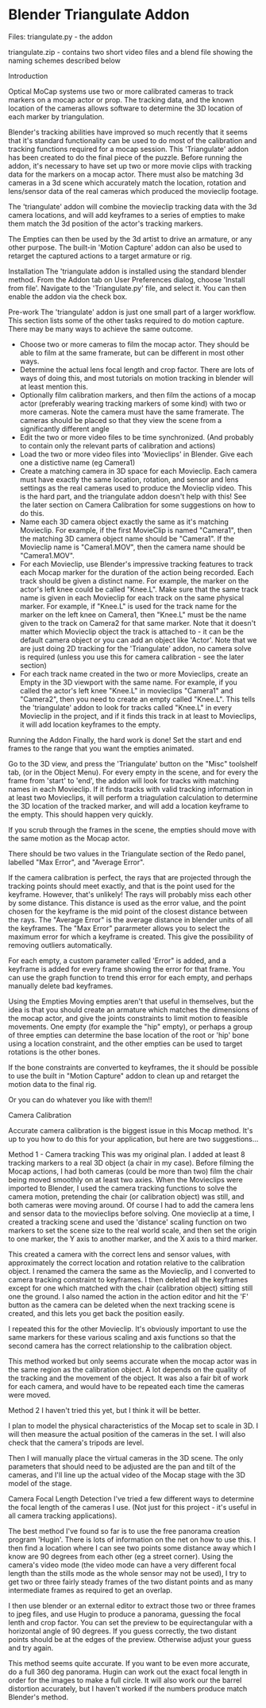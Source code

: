 # Blender Triangulate Addon

Files:
triangulate.py - the addon


triangulate.zip - contains two short video files and a blend file showing the naming schemes described below


Introduction

Optical MoCap systems use two or more calibrated cameras to track markers on a mocap actor or prop. The tracking data, and the known location of the cameras allows software to determine the 3D location of each marker by triangulation.

Blender's tracking abilities have improved so much recently that it seems that it's standard functionality can be used to do most of the calibration and tracking functions required for a mocap session. This 'Triangulate' addon has been created to do the final piece of the puzzle. Before running the addon, it's necessary to have set up two or more movie clips with tracking data for the markers on a mocap actor. There must also be matching 3d cameras in a 3d scene which accurately match the location, rotation and lens/sensor data of the real cameras which produced the movieclip footage. 

The 'triangulate' addon will combine the movieclip tracking data with the 3d camera locations, and will add keyframes to a series of empties to make them match the 3d position of the actor's tracking markers.

The Empties can then be used by the 3d artist to drive an armature, or any other purpose. The built-in 'Motion Capture' addon can also be used to retarget the captured actions to a target armature or rig.


Installation
The 'triangulate addon is installed using the standard blender method. From the Addon tab on User Preferences dialog, choose 'Install from file'. Navigate to the 'Triangulate.py' file, and select it. You can then enable the addon via the check box.

Pre-work
The 'triangulate' addon is just one small part of a larger workflow. This section lists some of the other tasks required to do motion capture. There may be many ways to achieve the same outcome.

- Choose two or more cameras to film the mocap actor. They should be able to film at the same framerate, but can be different in most other ways. 
- Determine the actual lens focal length and crop factor. There are lots of ways of doing this, and most tutorials on motion tracking in blender will at least mention this.
- Optionally film calibration markers, and then film the actions of a mocap actor (preferably wearing tracking markers of some kind) with two or more cameras. Note the camera must have the same framerate. The cameras should be placed so that they view the scene from a significantly different angle
- Edit the two or more video files to be time synchronized. (And probably to contain only the relevant parts of calibration and actions)
- Load the two or more video files into 'Movieclips' in Blender. Give each one a distictive name (eg Camera1)
- Create a matching camera in 3D space for each Movieclip. Each camera must have exactly the same location, rotation, and sensor and lens settings as the real cameras used to produce the Movieclip video. This is the hard part, and the triangulate addon doesn't help with this! See the later section on Camera Calibration for some suggestions on how to do this.
- Name each 3D camera object exactly the same as it's matching Movieclip. For example, if the first MovieClip is named "Camera1", then the matching 3D camera object name should be "Camera1". If the Movieclip name is "Camera1.MOV", then the camera name should be "Camera1.MOV".
- For each Movieclip, use Blender's impressive tracking features to track each Mocap marker for the duration of the action being recorded. Each track should be given a distinct name. For example, the marker on the actor's left knee could be called "Knee.L". Make sure that the same track name is given in each Movieclip for each track on the same physical marker. For example, if "Knee.L" is used for the track name for the marker on the left knee on Camera1, then "Knee.L" must be the name given to the track on Camera2 for that same marker. Note that it doesn't matter which Movieclip object the track is attached to - it can be the default camera object or you can add an object like 'Actor'.
Note that we are just doing 2D tracking for the 'Triangulate' addon, no camera solve is required (unless you use this for camera calibration - see the later section)
- For each track name created in the two or more Movieclips, create an Empty in the 3D viewport with the same name. For example, if you called the actor's left knee "Knee.L" in movieclips "Camera1" and "Camera2", then you need to create an empty called "Knee.L". This tells the 'triangulate' addon to look for tracks called "Knee.L" in every Movieclip in the project, and if it finds this track in at least to Movieclips, it will add location keyframes to the empty.

Running the Addon
Finally, the hard work is done! Set the start and end frames to the range that you want the empties animated.

Go to the 3D view, and press the 'Triangulate' button on the "Misc" toolshelf tab, (or in the Object Menu). For every empty in the scene, and for every the frame from 'start' to 'end', the addon will look for tracks with matching names in each Movieclip. If it finds tracks with valid tracking information in at least two Movieclips, it will perform a triagulation calculation to determine the 3D location of the tracked marker, and will add a location keyframe to the empty. This should happen very quickly.

If you scrub through the frames in the scene, the empties should move with the same motion as the Mocap actor.

There should be two values in the Triangulate section of the Redo panel, labelled "Max Error", and "Average Error".

If the camera calibration is perfect, the rays that are projected through the tracking points should meet exactly, and that is the point used for the keyframe. However, that's unlikely! The rays will probably miss each other by some distance. This distance is used as the error value, and the point chosen for the keyframe is the mid point of the closest distance between the rays. The "Average Error" is the average distance in blender units of all the keyframes. The "Max Error" pararmeter allows you to select the maximum error for which a keyframe is created. This give the possibility of removing outliers automatically.

For each empty, a custom parameter called 'Error" is added, and a keyframe is added for every frame showing the error for that frame. You can use the graph function to trend this error for each empty, and perhaps manually delete bad keyframes.

Using the Empties
Moving empties aren't that useful in themselves, but the idea is that you should create an armature which matches the dimensions of the mocap actor, and give the joints constraints to limit motion to feasible movements. One empty (for example the "hip" empty), or perhaps a group of three empties can determine the base location of the root or 'hip' bone using a location constraint, and the other empties can be used to target rotations is the other bones.

If the bone constraints are converted to keyframes, the it should be possible to use the built in "Motion Capture" addon to clean up and retarget the motion data to the final rig.

Or you can do whatever you like with them!!


Camera Calibration

Accurate camera calibration is the biggest issue in this Mocap method. It's up to you how to do this for your application, but here are two suggestions...

Method 1 - Camera tracking
This was my original plan. I added at least 8 tracking markers to a real 3D object (a chair in my case). Before filming the Mocap actions, I had both cameras (could be more than two) film the chair being moved smoothly on at least two axies.
When the Movieclips were imported to Blender, I used the camera tracking functions to solve the camera motion, pretending the chair (or calibration object) was still, and both cameras were moving around. Of course I had to add the camera lens and sensor data to the movieclips before solving. One movieclip at a time, I created a tracking scene and used the 'distance' scaling function on two markers to set the scene size to the real world scale, and then set the origin to one marker, the Y axis to another marker, and the X axis to a third marker. 

This created a camera with the correct lens and sensor values, with approximately the correct location and rotation relative to the calibration object. I renamed the camera the same as the Movieclip, and I converted to camera tracking constraint to keyframes. I then deleted all the keyframes except for one which matched with the chair (calibration object) sitting still one the ground. I also named the action in the action editor and hit the 'F' button as the camera can be deleted when the next tracking scene is created, and this lets you get back the position easily.

I repeated this for the other Movieclip. It's obviously important to use the same markers for these various scaling and axis functions so that the second camera has the correct relationship to the calibration object.

This method worked but only seems accurate when the mocap actor was in the same region as the calibration object. A lot depends on the quality of the tracking and the movement of the object. It was also a fair bit of work for each camera, and would have to be repeated each time the cameras were moved.

Method 2
I haven't tried this yet, but I think it will be better.

I plan to model the physical characteristics of the Mocap set to scale in 3D. I will then measure the actual position of the cameras in the set. I will also check that the camera's tripods are level.

Then I will manually place the virtual cameras in the 3D scene. The only parameters that should need to be adjusted are the pan and tilt of the cameras, and I'll line up the actual video of the Mocap stage with the 3D model of the stage.

Camera Focal Length Detection
I've tried a few different ways to determine the focal length of the cameras I use. (Not just for this project - it's useful in all camera tracking applications).

The best method I've found so far is to use the free panorama creation program 'Hugin'. There is lots of information on the net on how to use this. I then find a location where I can see two points some distance away which I know are 90 degrees from each other (eg a street corner). Using the camera's video mode (the video mode can have a very different focal length than the stills mode as the whole sensor may not be used), I try to get two or three fairly steady frames of the two distant points and as many intermediate frames as required to get an overlap.

I then use blender or an external editor to extract those two or three frames to jpeg files, and use Hugin to produce a panorama, guessing the focal lenth and crop factor. You can set the preview to be equirectangular with a horizontal 
angle of 90 degrees. If you guess correctly, the two distant points should be at the edges of the preview. Otherwise adjust your guess and try again.

This method seems quite accurate. If you want to be even more accurate, do a full 360 deg panorama. Hugin can work out the exact focal length in order for the images to make a full circle. It will also work our the barrel distortion accurately, but I haven't worked if the numbers produce match Blender's method.






